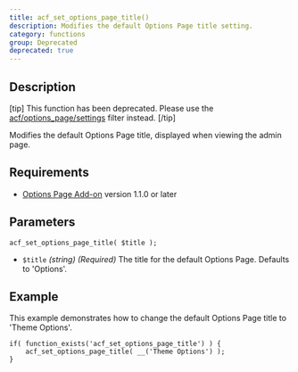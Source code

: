 ```yaml
---
title: acf_set_options_page_title()
description: Modifies the default Options Page title setting.
category: functions
group: Deprecated
deprecated: true
---
```


## Description
[tip]
This function has been deprecated. Please use the [acf/options_page/settings](https://www.advancedcustomfields.com/resources/acf-options_page-settings/) filter instead.
[/tip]

Modifies the default Options Page title, displayed when viewing the admin page.

## Requirements
- [Options Page Add-on](https://www.advancedcustomfields.com/add-ons/options-page/) version 1.1.0 or later

## Parameters
```
acf_set_options_page_title( $title );
```
- `$title` *(string)* *(Required)* The title for the default Options Page. Defaults to 'Options'.
 
## Example
This example demonstrates how to change the default Options Page title to 'Theme Options'.
```
if( function_exists('acf_set_options_page_title') ) {
	acf_set_options_page_title( __('Theme Options') );
}
```
